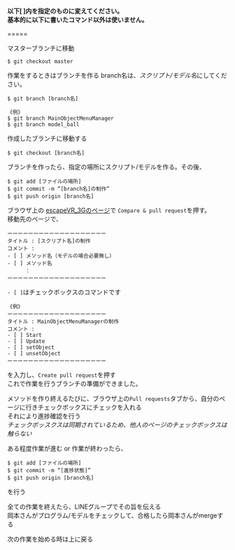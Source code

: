 **以下[ ]内を指定のものに変えてください。  
基本的に以下に書いたコマンド以外は使いません。**

=====

マスターブランチに移動  

    $ git checkout master

作業をするときはブランチを作る
branch名は、*スクリプト/モデル名*にしてください。

    $ git branch [branch名]

    《例》
    $ git branch MainObjectMenuManager
    $ git branch model_ball

作成したブランチに移動する  

    $ git checkout [branch名]
    

ブランチを作ったら、指定の場所にスクリプト/モデルを作る。その後、

    $ git add [ファイルの場所]
    $ git commit -m “[branch名]の制作”
    $ git push origin [branch名]

ブラウザ上の [escapeVR_3Gのページ](https://github.com/shihoooox/escapeVR_3G "escapeVR_3G")で
`Compare & pull request`を押す。  
移動先のページで、

    ーーーーーーーーーーーーーーーーーーー
    タイトル : [スクリプト名]の制作
    コメント : 
    - [ ] メソッド名（モデルの場合必要無し）
    - [ ] メソッド名
    	　：
    ーーーーーーーーーーーーーーーーーーー 

`- [ ]`はチェックボックスのコマンドです

    《例》 
    ーーーーーーーーーーーーーーーーーーー
    タイトル : MainObjectMenuManagerの制作
    コメント : 
    - [ ] Start
    - [ ] Update
    - [ ] setObject
    - [ ] unsetObject
    ーーーーーーーーーーーーーーーーーーー 

を入力し、`Create pull request`を押す  
これで作業を行うブランチの準備ができました。  

メソッドを作り終えるたびに、ブラウザ上の`Pull requests`タブから、自分のページに行きチェックボックスにチェックを入れる  
それにより進捗確認を行う  
*チェックボッスクスは同期されているため、他人のページのチェックボックスは触らない*


ある程度作業が進む or 作業が終わったら、

    $ git add [ファイルの場所]
    $ git commit -m “[進捗状態]”
    $ git push origin [branch名]

を行う

全ての作業を終えたら、LINEグループでその旨を伝える  
岡本さんがプログラム/モデルをチェックして、合格したら岡本さんがmergeする

次の作業を始める時は上に戻る